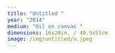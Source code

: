 ```yaml
---
title: "Untitled "
year: "2014"
medium: "Oil on canvas "
dimensions: 16x20in. / 40.5x51cm
image: /img/untitled/a.jpeg
---
```




